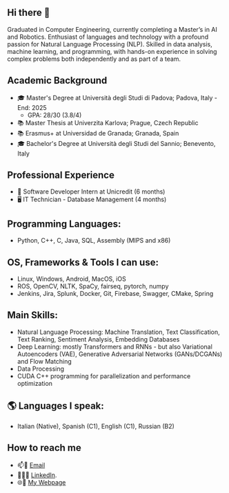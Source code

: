 ## Hi there 👋

<!--
**nicolacalzone/nicolacalzone** is a ✨ _special_ ✨ repository because its `README.md` (this file) appears on your GitHub profile.

Here are some ideas to get you started:

- 🔭 I’m currently working on ...
- 🌱 I’m currently learning ...
- 👯 I’m looking to collaborate on ...
- 🤔 I’m looking for help with ...
- 💬 Ask me about ...
- 📫 How to reach me: ...
- 😄 Pronouns: ...
- ⚡ Fun fact: ...
-->

Graduated in Computer Engineering, currently completing a Master’s in AI and Robotics. Enthusiast of languages and technology with a profound passion for Natural Language Processing (NLP). Skilled in data analysis, machine learning, and programming, with hands-on experience in solving complex problems both independently and as part of a team.

## Academic Background
- 🎓 Master's Degree at Università degli Studi di Padova; Padova, Italy - End: 2025
  - GPA: 28/30 (3.8/4)
- 📚 Master Thesis at Univerzita Karlova; Prague, Czech Republic
- 📚 Erasmus+ at Universidad de Granada; Granada, Spain
- 🎓 Bachelor's Degree at Università degli Studi del Sannio; Benevento, Italy

## Professional Experience
- 💼 Software Developer Intern at Unicredit (6 months)
- 🖥️ IT Technician - Database Management (4 months)

## Programming Languages:
  - Python, C++, C, Java, SQL, Assembly (MIPS and x86)
## OS, Frameworks & Tools I can use:
  - Linux, Windows, Android, MacOS, iOS
  - ROS, OpenCV, NLTK, SpaCy, fairseq, pytorch, numpy
  - Jenkins, Jira, Splunk, Docker, Git, Firebase, Swagger, CMake, Spring

## Main Skills: 
  - Natural Language Processing: Machine Translation, Text Classification, Text Ranking, Sentiment Analysis, Embedding Databases
  - Deep Learning: mostly Transformers and RNNs - but also Variational Autoencoders (VAE), Generative Adversarial Networks (GANs/DCGANs) and Flow Matching
  - Data Processing
  - CUDA C++ programming for parallelization and performance optimization
    
## 🌎 Languages I speak:
  - Italian (Native), Spanish (C1), English (C1), Russian (B2)

## How to reach me
- 📫📧 [Email](nicolacalzone14@gmail.com)
- 👨‍💼🤝 [LinkedIn](https://www.linkedin.com/in/nicolacalzone/).
- 🌐🔗 [My Webpage](https://nicola-calzone-hcvysw3.gamma.site/)


